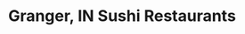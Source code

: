 ---
layout: city
title: Granger, IN Sushi Restaurants
permalink: /indiana/granger/
stateAbbr: IN
stateName: Indiana
cityName: Granger

---